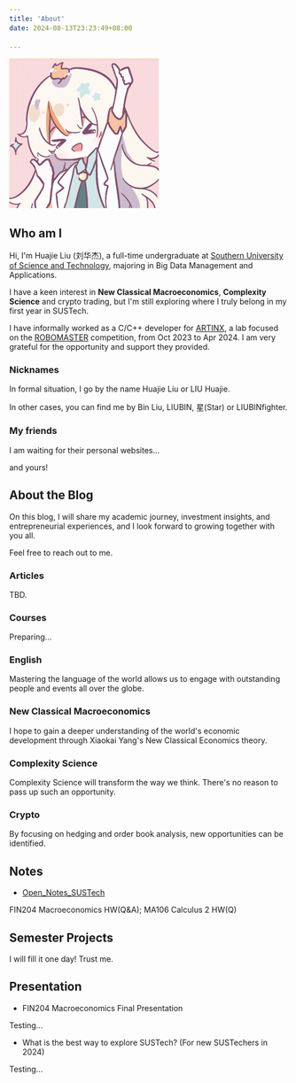 ```yaml
---
title: 'About'
date: 2024-08-13T23:23:49+08:00

---
```


![](./assets/img/ohyeah2.png)

## Who am I

Hi, I'm Huajie Liu (刘华杰), a full-time undergraduate at [Southern University of Science and Technology](https://www.sustech.edu.cn/), majoring in Big Data Management and Applications.

I have a keen interest in **New Classical Macroeconomics**, **Complexity Science** and crypto trading, but I'm still exploring where I truly belong in my first year in SUSTech.

I have informally worked as a C/C++ developer for [ARTINX](https://mp.weixin.qq.com/s/YfFsbup3Vw61xo0SRzQpZw), a lab focused on the [ROBOMASTER](https://www.robomaster.com/zh-CN) competition, from Oct 2023 to Apr 2024. I am very grateful for the opportunity and support they provided.

### Nicknames

In formal situation, I go by the name Huajie Liu or LIU Huajie.

In other cases, you can find me by Bin Liu, LIUBIN, 星(Star) or LIUBINfighter.

### My friends

I am waiting for their personal websites...

and yours!

## About the Blog

On this blog, I will share my academic journey, investment insights, and entrepreneurial experiences, and I look forward to growing together with you all.

Feel free to reach out to me.

### Articles

TBD.

### Courses

Preparing...

### English

Mastering the language of the world allows us to engage with outstanding people and events all over the globe.

### New Classical Macroeconomics

I hope to gain a deeper understanding of the world's economic development through Xiaokai Yang's New Classical Economics theory.

### Complexity Science

Complexity Science will transform the way we think. There's no reason to pass up such an opportunity.

### Crypto

By focusing on hedging and order book analysis, new opportunities can be identified.

## Notes

- [Open_Notes_SUSTech](https://github.com/LIUBINfighter/Open_Notes_SUSTech)

FIN204 Macroeconomics HW(Q&A); MA106 Calculus 2 HW(Q)

## Semester Projects

I will fill it one day! Trust me.

## Presentation

- FIN204 Macroeconomics Final Presentation

Testing...

- What is the best way to explore SUSTech? (For new SUSTechers in 2024)

Testing...
